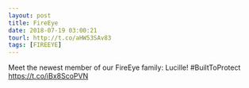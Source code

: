 ```yaml
---
layout: post
title: FireEye
date: 2018-07-19 03:00:21
tourl: http://t.co/aHW53SAv83
tags: [FIREEYE]
---
```

Meet the newest member of our FireEye family: Lucille! #BuiltToProtect https://t.co/iBx8ScoPVN